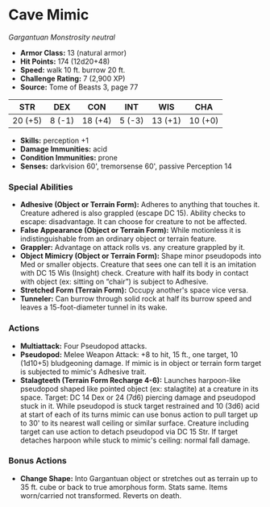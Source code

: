 # Cave Mimic

*Gargantuan* *Monstrosity* *neutral*

- **Armor Class:** 13 (natural armor)
- **Hit Points:** 174 (12d20+48)
- **Speed:** walk 10 ft. burrow 20 ft.
- **Challenge Rating:** 7 (2,900 XP)
- **Source:** Tome of Beasts 3, page 77

| STR | DEX | CON | INT | WIS | CHA |
| --- | --- | --- | --- | --- | --- |
| 20 (+5) | 8 (-1) | 18 (+4) | 5 (-3) | 13 (+1) | 10 (+0) |

- **Skills:** perception +1
- **Damage Immunities:** acid
- **Condition Immunities:** prone
- **Senses:** darkvision 60', tremorsense 60', passive Perception 14

### Special Abilities

- **Adhesive (Object or Terrain Form):** Adheres to anything that touches it. Creature adhered is also grappled (escape DC 15). Ability checks to escape: disadvantage. It can choose for creature to not be affected.
- **False Appearance (Object or Terrain Form):** While motionless it is indistinguishable from an ordinary object or terrain feature.
- **Grappler:** Advantage on attack rolls vs. any creature grappled by it.
- **Object Mimicry (Object or Terrain Form):** Shape minor pseudopods into Med or smaller objects. Creature that sees one can tell it is an imitation with DC 15 Wis (Insight) check. Creature with half its body in contact with object (ex: sitting on “chair”) is subject to Adhesive.
- **Stretched Form (Terrain Form):** Occupy another's space vice versa.
- **Tunneler:** Can burrow through solid rock at half its burrow speed and leaves a 15-foot-diameter tunnel in its wake.

### Actions

- **Multiattack:** Four Pseudopod attacks.
- **Pseudopod:** Melee Weapon Attack: +8 to hit, 15 ft., one target, 10 (1d10+5) bludgeoning damage. If mimic is in object or terrain form target is subjected to mimic's Adhesive trait.
- **Stalagteeth (Terrain Form Recharge 4-6):** Launches harpoon-like pseudopod shaped like pointed object (ex: stalagtite) at a creature in its space. Target: DC 14 Dex or 24 (7d6) piercing damage and pseudopod stuck in it. While pseudopod is stuck target restrained and 10 (3d6) acid at start of each of its turns mimic can use bonus action to pull target up to 30' to its nearest wall ceiling or similar surface. Creature including target can use action to detach pseudopod via DC 15 Str. If target detaches harpoon while stuck to mimic's ceiling: normal fall damage.

### Bonus Actions

- **Change Shape:** Into Gargantuan object or stretches out as terrain up to 35 ft. cube or back to true amorphous form. Stats same. Items worn/carried not transformed. Reverts on death.


